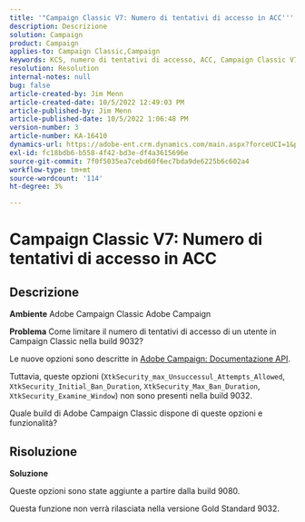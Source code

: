```yaml
---
title: '"Campaign Classic V7: Numero di tentativi di accesso in ACC'''
description: Descrizione
solution: Campaign
product: Campaign
applies-to: Campaign Classic,Campaign
keywords: KCS, numero di tentativi di accesso, ACC, Campaign Classic V7, FAQ, Adobe Campaign Classic, Adobe Campaign
resolution: Resolution
internal-notes: null
bug: false
article-created-by: Jim Menn
article-created-date: 10/5/2022 12:49:03 PM
article-published-by: Jim Menn
article-published-date: 10/5/2022 1:06:48 PM
version-number: 3
article-number: KA-16410
dynamics-url: https://adobe-ent.crm.dynamics.com/main.aspx?forceUCI=1&pagetype=entityrecord&etn=knowledgearticle&id=ee011d13-ac44-ed11-bba1-000d3a3064b8
exl-id: fc18bdb6-b558-4f42-bd3e-df4a3615696e
source-git-commit: 7f0f5035ea7cebd60f6ec7bda9de6225b6c602a4
workflow-type: tm+mt
source-wordcount: '114'
ht-degree: 3%

---
```


# Campaign Classic V7: Numero di tentativi di accesso in ACC

## Descrizione


<b>Ambiente</b>
Adobe Campaign Classic Adobe Campaign

<b>Problema</b>
Come limitare il numero di tentativi di accesso di un utente in Campaign Classic nella build 9032?

Le nuove opzioni sono descritte in [Adobe Campaign: Documentazione API](https://experienceleague.adobe.com/developer/campaign-api/api/sm-session-Logon.html).

Tuttavia, queste opzioni (`XtkSecurity_max_Unsuccessul_Attempts_Allowed`, `XtkSecurity_Initial_Ban_Duration`, `XtkSecurity_Max_Ban_Duration`, `XtkSecurity_Examine_Window`) non sono presenti nella build 9032.

Quale build di Adobe Campaign Classic dispone di queste opzioni e funzionalità?


## Risoluzione


<b>Soluzione</b>

Queste opzioni sono state aggiunte a partire dalla build 9080.

Questa funzione non verrà rilasciata nella versione Gold Standard 9032.
